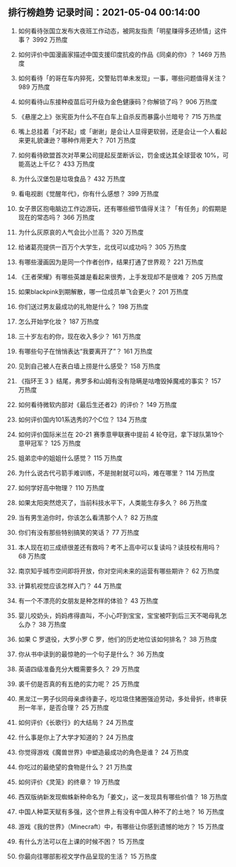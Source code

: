 
## 排行榜趋势 记录时间：2021-05-04 00:14:00
  
  1. 如何看待张国立发布大夜班工作动态，被网友指责「明星赚得多还矫情」这件事？ 3992 万热度
    
  2. 如何评价中国漫画家描述中国支援印度抗疫的作品《同桌的你》？ 1469 万热度
    
  3. 如何看待「的哥在车内猝死，交警贴罚单未发现」一事，哪些问题值得关注？ 989 万热度
    
  4. 如何看待山东接种疫苗后可升级为金色健康码？你解锁了吗？ 906 万热度
    
  5. 《悬崖之上》张宪臣为什么不在白车上自杀反而暴露小兰暗号？ 715 万热度
    
  6. 嘴上总挂着「对不起」或「谢谢」是会让人显得更软弱，还是会让一个人看起来更礼貌谦逊？哪种作用更大？ 701 万热度
    
  7. 如何看待欧盟首次对苹果公司提起反垄断诉讼，罚金或达其全球营收 10%，可能高达上千亿？ 433 万热度
    
  8. 为什么汉堡包是垃圾食品？ 432 万热度
    
  9. 看电视剧《觉醒年代》，你有什么感想？ 399 万热度
    
  10. 女子景区抱电脑边工作边游玩，还有哪些细节值得关注？「有任务」的假期是现在的常态吗？ 366 万热度
    
  11. 为什么灰原哀的人气会比小兰高？ 320 万热度
    
  12. 给诸葛亮提供一百万个大学生，北伐可以成功吗？ 305 万热度
    
  13. 有哪些漫画因为是同一个作者创作，结果打通了世界观？ 221 万热度
    
  14. 《王者荣耀》有哪些英雄是看起来很秀，上手发现却不是很难？ 205 万热度
    
  15. 如果blackpink到期解散，哪一位成员单飞会更火？ 201 万热度
    
  16. 你们送过男友最成功的礼物是什么？ 198 万热度
    
  17. 怎么开始学化妆？ 187 万热度
    
  18. 三十岁左右的你，现在收入多少？ 161 万热度
    
  19. 有哪些句子在悄悄表达“我要离开了”？ 161 万热度
    
  20. 见到自己被人在表白墙上捞是什么感受？ 158 万热度
    
  21. 《指环王 3 》结尾，弗罗多和山姆有没有隐瞒是咕噜毁掉魔戒的事实？ 157 万热度
    
  22. 如何看待微软内部对《最后生还者2》的评价？ 149 万热度
    
  23. 如何评价国内101系选秀的7个C位？ 134 万热度
    
  24. 如何评价国际米兰在 20-21 赛季意甲联赛中提前 4 轮夺冠，拿下球队第19个意甲冠军？ 125 万热度
    
  25. 姐弟恋中的姐姐什么感觉？ 115 万热度
    
  26. 为什么说古代弓箭手难训练，不是抛射就可以吗，难在哪里？ 114 万热度
    
  27. 如何学好高中物理？ 110 万热度
    
  28. 如果太阳突然熄灭了，当前科技水平下，人类能生存多久？ 86 万热度
    
  29. 当有男生追你时，你该怎么看清那个人？ 82 万热度
    
  30. 你们有没有那些特别搞笑的笑话？ 77 万热度
    
  31. 本人现在初三成绩很差还有救吗？考不上高中可以复读吗？读技校有用吗？ 68 万热度
    
  32. 南京知乎城市空间即将开放，你对空间未来的运营有哪些期许？ 62 万热度
    
  33. 计算机视觉应该怎样入门？ 44 万热度
    
  34. 有一个不漂亮的女朋友是种怎样的体验？ 43 万热度
    
  35. 婴儿咬奶头，妈妈疼得直叫，不小心吓到宝宝，宝宝被吓到后三天不喝母乳怎么办？ 38 万热度
    
  36. 如果 C 罗退役，大罗小罗 C 罗，他们的历史地位该如何排名？ 38 万热度
    
  37. 你从书中读到的最惊艳的一个句子是什么？ 36 万热度
    
  38. 英语四级准备充分大概需要多久？ 29 万热度
    
  39. 裘千仞是否真的有五绝的实力呢？ 25 万热度
    
  40. 黑龙江一男子伙同母亲虐待妻子，吃垃圾住猪圈强迫劳动，多处骨折，终审获刑一年半，是否合理？ 25 万热度
    
  41. 如何评价《长歌行》的大结局？ 24 万热度
    
  42. 什么事是你上了大学才知道的？ 24 万热度
    
  43. 你觉得游戏《魔兽世界》中塑造最成功的角色是谁？ 24 万热度
    
  44. 你吃过的最绝望的食物是什么？ 21 万热度
    
  45. 如何评价《灵笼》的终章？ 19 万热度
    
  46. 西双版纳新发现蜘蛛新种命名为「姜文」，这一发现具有哪些价值？ 18 万热度
    
  47. 中国人种菜天赋有多强，这个世界上有没有中国人种不了的土地？ 16 万热度
    
  48. 游戏《我的世界》（Minecraft）中，有哪些让你感到遗憾的地方？ 15 万热度
    
  49. 有什么方法可以在上课的时候不困？ 15 万热度
    
  50. 你最向往哪部影视文学作品呈现的生活？ 15 万热度
    